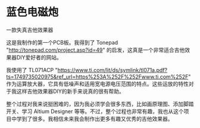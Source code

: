 # 蓝色电磁炮
一款失真吉他效果器

这是我制作的第一个PCB板。我得到了 Tonepad "http://tonepad.com/project.asp?id=49" 的启发，这真是一个非常适合吉他效果器DIY爱好者的网站。

我使用了 TL071ACP "https://www.ti.com/lit/ds/symlink/tl071a.pdf?ts=1749735020975&ref_url=https%253A%252F%252Fwww.ti.com%252F" 作为运算放大器，它具有低噪声和适用宽电源电压范围的特点。这些运放的特性对于我这样吉他效果器DIY的新手来说真的很有帮助。

整个过程对我来说挺困难的，因为我必须学会很多东西，比如画原理图、添加脚踏开关、学习 Altium Designer 等等。不过，整个过程也非常有趣，我也从这个项目中学到了很多。我相信未来我会制作出更多有趣又优秀的吉他效果器。
